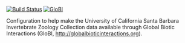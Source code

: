 [![Build Status](https://travis-ci.org/globalbioticinteractions/ucsb-izc.svg)](https://travis-ci.org/globalbioticinteractions/ucsb-izc) [![GloBI](http://api.globalbioticinteractions.org/interaction.svg?accordingTo=globi:globalbioticinteractions/ucsb-izc)](http://globalbioticinteractions.org/?accordingTo=globi:globalbioticinteractions/ucsb-izc) 

Configuration to help make the University of California Santa Barbara Invertebrate Zoology Collection data available through Global Biotic Interactions (GloBI, http://globalbioticinteractions.org).
